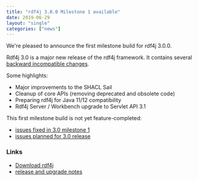 ```yaml
---
title: "rdf4j 3.0.0 Milestone 1 available"
date: 2019-06-29
layout: "single"
categories: ["news"]
---
```

We're pleased to announce the first milestone build for rdf4j 3.0.0. 

Rdf4j 3.0 is a major new release of the rdf4j framework. It contains several [backward incompatible changes](https://github.com/eclipse/rdf4j/issues?utf8=%E2%9C%93&q=is%3Aissue+label%3A%22Not+backwards+compatible%22+-label%3A%22wontfix%22+milestone%3A3.0).

Some highlights:

<!--more-->

- Major improvements to the SHACL Sail
- Cleanup of core APIs (removing deprecated and obsolete code)
- Preparing rdf4j for Java 11/12 compatibility
- Rdf4j Server / Workbench upgrade to Servlet API 3.1

This first milestone build is not yet feature-completed:

- [issues fixed in 3.0 milestone 1](https://github.com/eclipse/rdf4j/issues?utf8=%E2%9C%93&q=is%3Aissue+label%3AM1+milestone%3A3.0)
- [issues planned for 3.0 release](https://github.com/eclipse/rdf4j/milestone/17)

### Links

- [Download rdf4j](/download/)
- [release and upgrade notes](https://github.com/eclipse/rdf4j/releases/tag/3.0.0-M1)
